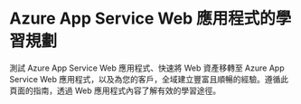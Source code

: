 <properties 
	pageTitle="Azure App Service Web 應用程式的學習規劃" 
	description="在 Azure App Service Web 應用程式上，透過所有需要的資源取得視覺效果對應 (0 到 60)。" 
	services="app-service\web" 
	documentationCenter="" 
	authors="cephalin" 
	manager="wpickett" 
	editor=""/>

<tags 
	ms.service="app-service-web" 
	ms.devlang="na" 
	ms.topic="article" 
	ms.tgt_pltfrm="na" 
	ms.workload="web" 
	ms.date="07/07/2015" 
	ms.author="cephalin"/>


# Azure App Service Web 應用程式的學習規劃
測試 Azure App Service Web 應用程式、快速將 Web 資產移轉至 Azure App Service Web 應用程式，以及為您的客戶，全域建立豐富且順暢的經驗。遵循此頁面的指南，透過 Web 應用程式內容了解有效的學習途徑。

<object type="image/svg+xml" data="https://sidneyhcontent.blob.core.windows.net/documentation/websites-learning-map.svg" width="100%" height="100%"> </object>
 

<!---HONumber=July15_HO4-->
